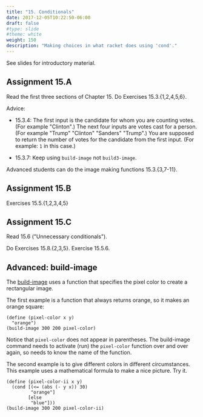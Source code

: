 ```yaml
---
title: "15. Conditionals"
date: 2017-12-05T10:22:50-06:00
draft: false
#type: slide
#theme: white
weight: 150
description: "Making choices in what racket does using 'cond'."
---
```


See slides for introductory material.

## Assignment 15.A

Read the first three sections of Chapter 15. Do Exercises 15.3.{1,2,4,5,6}. 

Advice:

* 15.3.4: The first input is the candidate for whom you are counting votes. (For example "Clinton".) The next four inputs are votes cast for a person. (For example "Trump" "Clinton" "Sanders" "Trump".) You are supposed to return the number of votes for the candidate from the first input. (For example: `1` in this case.)

* 15.3.7: Keep using `build-image` not `build3-image`. 

Advanced students can do the image making functions 15.3.{3,7-11}.

## Assignment 15.B

Exercises 15.5.{1,2,3,4,5}

## Assignment 15.C

Read 15.6 ("Unnecessary conditionals").

Do Exercises 15.8.{2,3,5}. Exercise 15.5.6.

## Advanced: build-image

The [build-image](http://docs.racket-lang.org/picturing-programs/index.html?q=build-image#%28def._%28%28lib._picturing-programs%2Fprivate%2Fmap-image..rkt%29._build-image%29%29) uses a function that specifies the pixel color to create a rectangular image.

The first example is a function that always returns orange, so it makes an orange square:
```racket
(define (pixel-color x y)
  "orange")
(build-image 300 200 pixel-color)
```
Notice that `pixel-color` does not appear in parentheses. The build-image command needs to activate (run) the `pixel-color` function over and over again, so needs to know the name of the function.

The second example is to give different colors in different circumstances. This example uses a mathematical formula to make a nice picture. Try it.
```racket
(define (pixel-color-ii x y)
  (cond [(<= (abs (- y x)) 30)
         "orange"]
        [else 
         "blue"]))
(build-image 300 200 pixel-color-ii)
```
